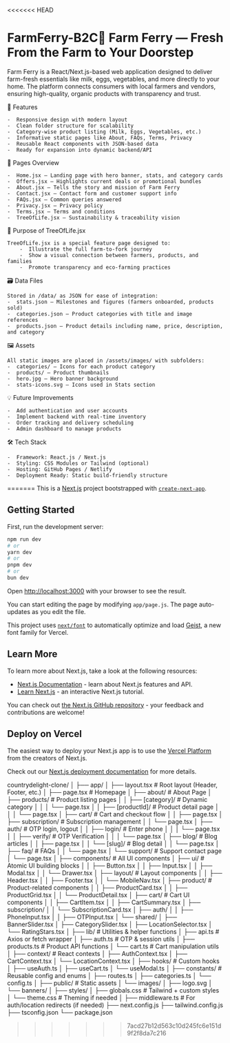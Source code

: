 <<<<<<< HEAD
# FarmFerry-B2C🐄 Farm Ferry — Fresh From the Farm to Your Doorstep

Farm Ferry is a React/Next.js-based web application designed to deliver farm-fresh essentials like milk, eggs, vegetables, and more directly to your home. The platform connects consumers with local farmers and vendors, ensuring high-quality, organic products with transparency and trust.


🚀 Features

    -  Responsive design with modern layout
    -  Clean folder structure for scalability
    -  Category-wise product listing (Milk, Eggs, Vegetables, etc.)
    -  Informative static pages like About, FAQs, Terms, Privacy
    -  Reusable React components with JSON-based data
    -  Ready for expansion into dynamic backend/API

📄 Pages Overview

    -  Home.jsx – Landing page with hero banner, stats, and category cards
    -  Offers.jsx – Highlights current deals or promotional bundles
    -  About.jsx – Tells the story and mission of Farm Ferry
    -  Contact.jsx – Contact form and customer support info
    -  FAQs.jsx – Common queries answered
    -  Privacy.jsx – Privacy policy
    -  Terms.jsx – Terms and conditions
    -  TreeOfLife.jsx – Sustainability & traceability vision

🌱 Purpose of TreeOfLife.jsx

    TreeOfLife.jsx is a special feature page designed to:
        -  Illustrate the full farm-to-fork journey
        -  Show a visual connection between farmers, products, and families
        -  Promote transparency and eco-farming practices

🗃️ Data Files

    Stored in /data/ as JSON for ease of integration:
    -  stats.json – Milestones and figures (farmers onboarded, products sold)
    -  categories.json – Product categories with title and image references
    -  products.json – Product details including name, price, description, and category

🖼️ Assets

    All static images are placed in /assets/images/ with subfolders:
    -  categories/ – Icons for each product category
    -  products/ – Product thumbnails
    -  hero.jpg – Hero banner background
    -  stats-icons.svg – Icons used in Stats section

💡 Future Improvements

    -  Add authentication and user accounts
    -  Implement backend with real-time inventory
    -  Order tracking and delivery scheduling
    -  Admin dashboard to manage products

🛠️ Tech Stack

    -  Framework: React.js / Next.js
    -  Styling: CSS Modules or Tailwind (optional)
    -  Hosting: GitHub Pages / Netlify
    -  Deployment Ready: Static build-friendly structure
=======
This is a [Next.js](https://nextjs.org) project bootstrapped with [`create-next-app`](https://github.com/vercel/next.js/tree/canary/packages/create-next-app).

## Getting Started

First, run the development server:

```bash
npm run dev
# or
yarn dev
# or
pnpm dev
# or
bun dev
```

Open [http://localhost:3000](http://localhost:3000) with your browser to see the result.

You can start editing the page by modifying `app/page.js`. The page auto-updates as you edit the file.

This project uses [`next/font`](https://nextjs.org/docs/app/building-your-application/optimizing/fonts) to automatically optimize and load [Geist](https://vercel.com/font), a new font family for Vercel.

## Learn More

To learn more about Next.js, take a look at the following resources:

- [Next.js Documentation](https://nextjs.org/docs) - learn about Next.js features and API.
- [Learn Next.js](https://nextjs.org/learn) - an interactive Next.js tutorial.

You can check out [the Next.js GitHub repository](https://github.com/vercel/next.js) - your feedback and contributions are welcome!

## Deploy on Vercel

The easiest way to deploy your Next.js app is to use the [Vercel Platform](https://vercel.com/new?utm_medium=default-template&filter=next.js&utm_source=create-next-app&utm_campaign=create-next-app-readme) from the creators of Next.js.

Check out our [Next.js deployment documentation](https://nextjs.org/docs/app/building-your-application/deploying) for more details.



countrydelight-clone/
│
├── app/
│   ├── layout.tsx                # Root layout (Header, Footer, etc.)
│   ├── page.tsx                  # Homepage
│   ├── about/                    # About Page
│   ├── products/                 # Product listing pages
│   │   ├── [category]/           # Dynamic category
│   │   │   └── page.tsx
│   │   ├── [productId]/          # Product detail page
│   │   │   └── page.tsx
│   ├── cart/                     # Cart and checkout flow
│   │   ├── page.tsx
│   ├── subscription/            # Subscription management
│   │   └── page.tsx
│   ├── auth/                    # OTP login, logout
│   │   ├── login/               # Enter phone
│   │   │   └── page.tsx
│   │   ├── verify/              # OTP Verification
│   │   │   └── page.tsx
│   ├── blog/                    # Blog articles
│   │   ├── page.tsx
│   │   └── [slug]/              # Blog detail
│   │       └── page.tsx
│   ├── faq/                     # FAQs
│   │   └── page.tsx
│   └── support/                 # Support contact page
│       └── page.tsx
│
├── components/                  # All UI components
│   ├── ui/                      # Atomic UI building blocks
│   │   ├── Button.tsx
│   │   ├── Input.tsx
│   │   ├── Modal.tsx
│   │   └── Drawer.tsx
│   ├── layout/                  # Layout components
│   │   ├── Header.tsx
│   │   ├── Footer.tsx
│   │   └── MobileNav.tsx
│   ├── product/                 # Product-related components
│   │   ├── ProductCard.tsx
│   │   ├── ProductGrid.tsx
│   │   └── ProductDetail.tsx
│   ├── cart/                    # Cart UI components
│   │   ├── CartItem.tsx
│   │   ├── CartSummary.tsx
│   ├── subscription/
│   │   └── SubscriptionCard.tsx
│   ├── auth/
│   │   ├── PhoneInput.tsx
│   │   ├── OTPInput.tsx
│   └── shared/
│       ├── BannerSlider.tsx
│       ├── CategorySlider.tsx
│       ├── LocationSelector.tsx
│       └── RatingStars.tsx
│
├── lib/                         # Utilities & helper functions
│   ├── api.ts                   # Axios or fetch wrapper
│   ├── auth.ts                  # OTP & session utils
│   ├── products.ts              # Product API functions
│   └── cart.ts                  # Cart manipulation utils
│
├── context/                     # React contexts
│   ├── AuthContext.tsx
│   ├── CartContext.tsx
│   └── LocationContext.tsx
│
├── hooks/                       # Custom hooks
│   ├── useAuth.ts
│   ├── useCart.ts
│   └── useModal.ts
│
├── constants/                   # Reusable config and enums
│   ├── routes.ts
│   ├── categories.ts
│   └── config.ts
│
├── public/                      # Static assets
│   └── images/
│       ├── logo.svg
│       └── banners/
│
├── styles/
│   ├── globals.css              # Tailwind + custom styles
│   └── theme.css                # Theming if needed
│
├── middleware.ts                # For auth/location redirects (if needed)
├── next.config.js
├── tailwind.config.js
├── tsconfig.json
└── package.json
>>>>>>> 7acd27b12d563c10d245fc6e151d9f2f8da7c216
